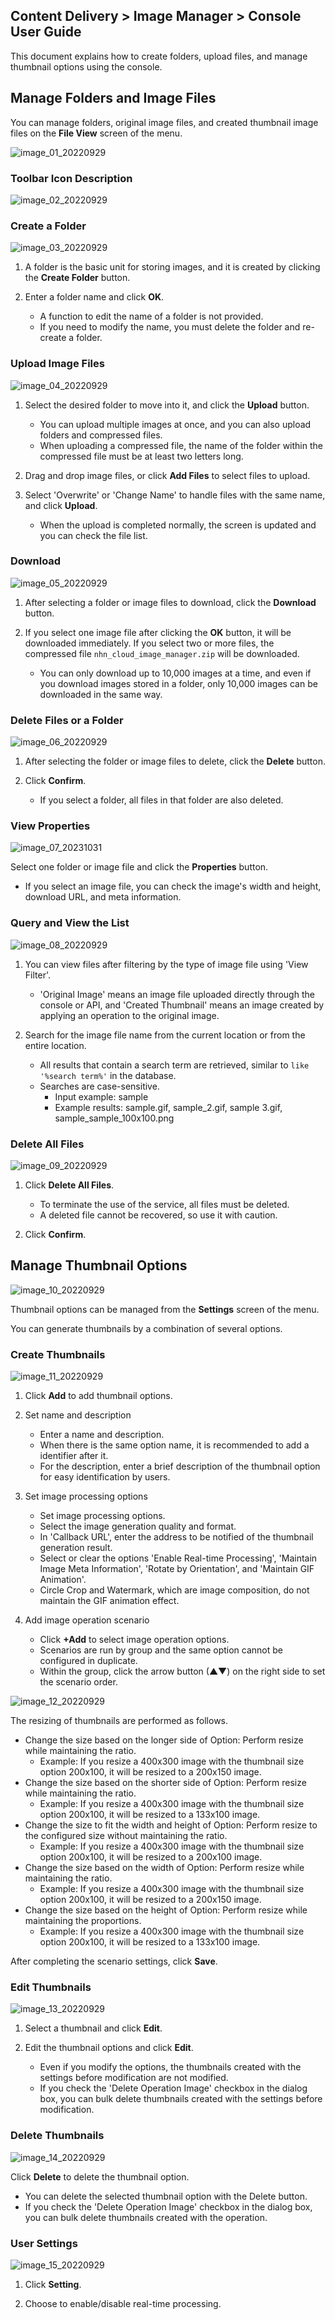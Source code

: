 ## Content Delivery > Image Manager > Console User Guide

This document explains how to create folders, upload files, and manage thumbnail options using the console.

## Manage Folders and Image Files

You can manage folders, original image files, and created thumbnail image files on the **File View** screen of the menu.

![image_01_20220929](https://static.toastoven.net/prod_img/image_01_20220929.png)

### Toolbar Icon Description

![image_02_20220929](https://static.toastoven.net/prod_img/image_02_20220929.png)

### Create a Folder

![image_03_20220929](https://static.toastoven.net/prod_img/image_03_20220929.png)

1. A folder is the basic unit for storing images, and it is created by clicking the **Create Folder** button.

2. Enter a folder name and click **OK**.

    - A function to edit the name of a folder is not provided.
    - If you need to modify the name, you must delete the folder and re-create a folder.

### Upload Image Files

![image_04_20220929](https://static.toastoven.net/prod_img/image_04_20220929.png)

1. Select the desired folder to move into it, and click the **Upload** button.

    - You can upload multiple images at once, and you can also upload folders and compressed files.
    - When uploading a compressed file, the name of the folder within the compressed file must be at least two letters long.

2. Drag and drop image files, or click **Add Files** to select files to upload.

3. Select 'Overwrite' or 'Change Name' to handle files with the same name, and click **Upload**.

    - When the upload is completed normally, the screen is updated and you can check the file list.

### Download

![image_05_20220929](https://static.toastoven.net/prod_img/image_05_20220929.png)

1. After selecting a folder or image files to download, click the **Download** button.

2. If you select one image file after clicking the **OK** button, it will be downloaded immediately. If you select two or more files, the compressed file `nhn_cloud_image_manager.zip` will be downloaded.

    - You can only download up to 10,000 images at a time, and even if you download images stored in a folder, only 10,000 images can be downloaded in the same way.

### Delete Files or a Folder

![image_06_20220929](https://static.toastoven.net/prod_img/image_06_20220929.png)

1. After selecting the folder or image files to delete, click the **Delete** button.

2. Click **Confirm**.

    - If you select a folder, all files in that folder are also deleted.

### View Properties

![image_07_20231031](https://static.toastoven.net/prod_img/image_07_20231031.png)

Select one folder or image file and click the **Properties** button.

- If you select an image file, you can check the image's width and height, download URL, and meta information.

### Query and View the List

![image_08_20220929](https://static.toastoven.net/prod_img/image_08_20220929.png)

1. You can view files after filtering by the type of image file using 'View Filter'.

    - 'Original Image' means an image file uploaded directly through the console or API, and 'Created Thumbnail' means an image created by applying an operation to the original image.

2. Search for the image file name from the current location or from the entire location.

    - All results that contain a search term are retrieved, similar to `like '%search term%'` in the database.
    - Searches are case-sensitive.
        - Input example: sample
        - Example results: sample.gif, sample_2.gif, sample 3.gif, sample_sample_100x100.png

### Delete All Files

![image_09_20220929](https://static.toastoven.net/prod_img/image_09_20220929.png)

1. Click **Delete All Files**.

    - To terminate the use of the service, all files must be deleted.
    - A deleted file cannot be recovered, so use it with caution.

2. Click **Confirm**.

## Manage Thumbnail Options

![image_10_20220929](https://static.toastoven.net/prod_img/image_10_20220929.png)

Thumbnail options can be managed from the **Settings** screen of the menu.

You can generate thumbnails by a combination of several options.

### Create Thumbnails

![image_11_20220929](https://static.toastoven.net/prod_img/image_11_20220929.png)

1. Click **Add** to add thumbnail options.

2. Set name and description

    - Enter a name and description.
    - When there is the same option name, it is recommended to add a identifier after it.
    - For the description, enter a brief description of the thumbnail option for easy identification by users.

3. Set image processing options

    - Set image processing options.
    - Select the image generation quality and format.
    - In 'Callback URL', enter the address to be notified of the thumbnail generation result.
    - Select or clear the options 'Enable Real-time Processing', 'Maintain Image Meta Information', 'Rotate by Orientation', and 'Maintain GIF Animation'.
    - Circle Crop and Watermark, which are image composition, do not maintain the GIF animation effect.

4. Add image operation scenario

    - Click **+Add** to select image operation options.
    - Scenarios are run by group and the same option cannot be configured in duplicate.
    - Within the group, click the arrow button (▲▼) on the right side to set the scenario order.

![image_12_20220929](https://static.toastoven.net/prod_img/image_12_20220929.png)

The resizing of thumbnails are performed as follows.

- Change the size based on the longer side of Option: Perform resize while maintaining the ratio.
    - Example: If you resize a 400x300 image with the thumbnail size option 200x100, it will be resized to a 200x150 image.
- Change the size based on the shorter side of Option: Perform resize while maintaining the ratio.
    - Example: If you resize a 400x300 image with the thumbnail size option 200x100, it will be resized to a 133x100 image.
- Change the size to fit the width and height of Option: Perform resize to the configured size without maintaining the ratio.
    - Example: If you resize a 400x300 image with the thumbnail size option 200x100, it will be resized to a 200x100 image.
- Change the size based on the width of Option: Perform resize while maintaining the ratio.
    - Example: If you resize a 400x300 image with the thumbnail size option 200x100, it will be resized to a 200x150 image.
- Change the size based on the height of Option: Perform resize while maintaining the proportions.
    - Example: If you resize a 400x300 image with the thumbnail size option 200x100, it will be resized to a 133x100 image.

After completing the scenario settings, click **Save**.

### Edit Thumbnails

![image_13_20220929](https://static.toastoven.net/prod_img/image_13_20220929.png)

1. Select a thumbnail and click **Edit**.

2. Edit the thumbnail options and click **Edit**.

    - Even if you modify the options, the thumbnails created with the settings before modification are not modified.
    - If you check the 'Delete Operation Image' checkbox in the dialog box, you can bulk delete thumbnails created with the settings before modification.

### Delete Thumbnails

![image_14_20220929](https://static.toastoven.net/prod_img/image_14_20220929.png)

Click **Delete** to delete the thumbnail option.

- You can delete the selected thumbnail option with the Delete button.
- If you check the 'Delete Operation Image' checkbox in the dialog box, you can bulk delete thumbnails created with the operation.

### User Settings

![image_15_20220929](https://static.toastoven.net/prod_img/image_15_20220929.png)

1. Click **Setting**.

2. Choose to enable/disable real-time processing.
